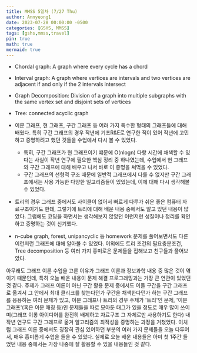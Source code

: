 ```yaml
---
title: MMSS 5일차 (7/27 Thu)
author: Annyeong1
date: 2023-07-28 00:00:00 -0500
categories: [GSHS, MMSS]
tags: [gshs,mmss,travel]
pin: true
math: true
mermaid: true
---
```

- Chordal graph: A graph where every cycle has a chord
- Interval graph: A graph where vertices are intervals and two vertices are adjacent if and only if the 2 intervals intersect
- Graph Decomposition: Division of a graph into multiple subgraphs with the same vertex set and disjoint sets of vertices
- Tree: connected acyclic graph

- 이분 그래프, 현 그래프, 구간 그래프 등 여러 가지 특수한 형태의 그래프들에 대해 배웠다. 특히 구간 그래프의 경우 작년에 기초R&E로 연구한 적이 있어 작년에 고민하고 증명하려고 했던 것들을 수업에서 다시 볼 수 있었다.
	- 특히, 구간 그래프가 현 그래프이기 떄문에 O(nlogn) 다항 시간에 채색할 수 있다는 사실이 작년 연구에 필요한 핵심 정리 중 하나였는데, 수업에서 현 그래프와 구간 그래프에 대해 배우고 나서 바로 이 증명을 써먹을 수 있었다.
	- 구간 그래프의 선형적 구조 때문에 일반적 그래프에서 다룰 수 없지만 구간 그래프에서는 사용 가능한 다양한 일고리즘들이 있었는데, 이에 대해 다시 생각해볼 수 있었다.
- 트리의 경우 그래프 중에서도 사이클이 없어서 빠르게 다루가 쉬운 좋은 컴퓨터 자료구조이기도 한데, 그렇기에 트리에 대해 배운 내용 중에서도 알고 있던 내용이 많았다. 그럼에도 코딩을 하면서는 생각해보지 않았던 이런저런 성질이나 정리를 확인하고 증명하는 것이 신기했다.
- n-cube graph, forest, unipancyclic 등 homework 문제를 풀어보면서도 다른 이런저런 그래프에 대해 알아볼 수 있었다. 이외에도 트리 조건의 필요충분조건, Tree decomposition 등 여러 가지 흥미로은 문제들을 접해보고 친구들과 풀어보았다.

아무래도 그래프 이론 수업을 고른 이유가 그래프 이론과 정보과학 내용 중 많은 것이 엮이기 때문인데, 특히 오늘 배운 내용이 문제 해결 프로그래밍과는 가장 큰 연관이 있었던 것 같다. 주제가 그래프 이론이 아닌 구간 활용 문제 중에서도 이들 구간을 구간 그래프로 옮겨서 그 안에서 최대 클리크를 찾는다던가 구간을 채색한다던가 하는 구간 그래프를 응용하는 여러 문제가 있고, 이분 그래프나 트리의 경우 주제가 '트리'인 문제, '이분 그래프'(혹은 이분 매칭 등)인 문제들을 따로 모아둔 태그가 있을 정도로 매우 많이 쓰이며(그래프 이롱 아이디어를 완전히 배제하고 자료구조 그 자체로만 사용하기도 한다) 내 작년 연구도 구간 그래프로 옮겨 알고리즘의 최적성을 증명하는 과정을 거쳤었다. 이처럼 그래프 이론 중에서도 굉장히 관심 있어하던 부분의 여러 가지 문제들을 오늘 다루어서, 매우 흥미롭게 수업을 들을 수 있었다. 실제로 오늘 배운 내용들은 아미 첫 1주간 들었던 내용 중에서는 가장 나중에 잘 활용할 수 있을 내용들인 것 같다.
